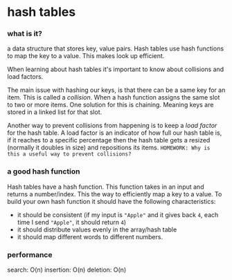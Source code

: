 # hash tables
### what is it?
a data structure that stores key, value pairs. Hash tables use hash functions to map the key to a value. This makes look up efficient.

When learning about hash tables it's important to know about collisions and load factors.

The main issue with hashing our keys, is that there can be a same key for an item. This is called a *collision*. When a hash function assigns the same slot to two or more items. One solution for this is chaining. Meaning keys are stored in a linked list for that slot.

Another way to prevent collisions from happening is to keep a *load factor* for the hash table. A load factor is an indicator of how full our hash table is, if it reaches to a specific percentage then the hash table gets a resized (normally it doubles in size) and repositions its items. `HOMEWORK: Why is this a useful way to prevent collisions?`  

### a good hash function
Hash tables have a hash function. This function takes in an input and returns a number/index. This the way to efficiently map a key to a value. To build your own hash function it should have the following characteristics: 

* it should be consistent (if my input is `"Apple"` and it gives back `4`, each time I send `"Apple"`, it should return `4`)
* it should distribute values evenly in the array/hash table
* it should map different words to different numbers.

### performance
search: O(n)
insertion: O(n)
deletion: O(n)

